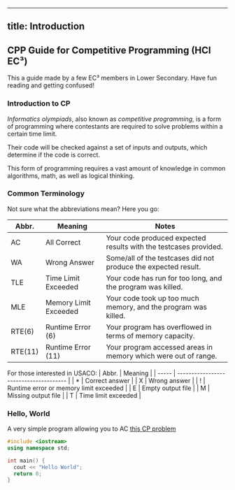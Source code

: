 ***

## title: Introduction

## CPP Guide for Competitive Programming (HCI EC³)

This a guide made by a few EC³ members in Lower Secondary. Have fun reading and getting confused!

### Introduction to CP

*Informatics olympiads*, also known as *competitive programming*,
is a form of programming where contestants are required to solve
problems within a certain time limit.

Their code will be checked against a set of inputs and outputs,
which determine if the code is correct.

This form of programming requires a vast amount of knowledge in
common algorithms, math, as well as logical thinking.

### Common Terminology

Not sure what the abbreviations mean? Here you go:

| Abbr.   | Meaning               | Notes                                                            |
| ------- | --------------------- | ---------------------------------------------------------------- |
| AC      | All Correct           | Your code produced expected results with the testcases provided. |
| WA      | Wrong Answer          | Some/all of the testcases did not produce the expected result.   |
| TLE     | Time Limit Exceeded   | Your code has run for too long, and the program was killed.      |
| MLE     | Memory Limit Exceeded | Your code took up too much memory, and the program was killed.   |
| RTE(6)  | Runtime Error (6)     | Your program has overflowed in terms of memory capacity.         |
| RTE(11) | Runtime Error (11)    | Your program accessed areas in memory which were out of range.   |

For those interested in USACO:
| Abbr. | Meaning                                |
| ----- | -------------------------------------- |
| \*    | Correct answer                         |
| X     | Wrong answer                           |
| !     | Runtime error or memory limit exceeded |
| E     | Empty output file                      |
| M     | Missing output file                    |
| T     | Time limit exceeded                    |

### Hello, World

A very simple program allowing you to AC [this CP problem](https://codebreaker.xyz/problem/helloworld)

```cpp
#include <iostream>
using namespace std;

int main() {
  cout << "Hello World";
  return 0;
}
```
